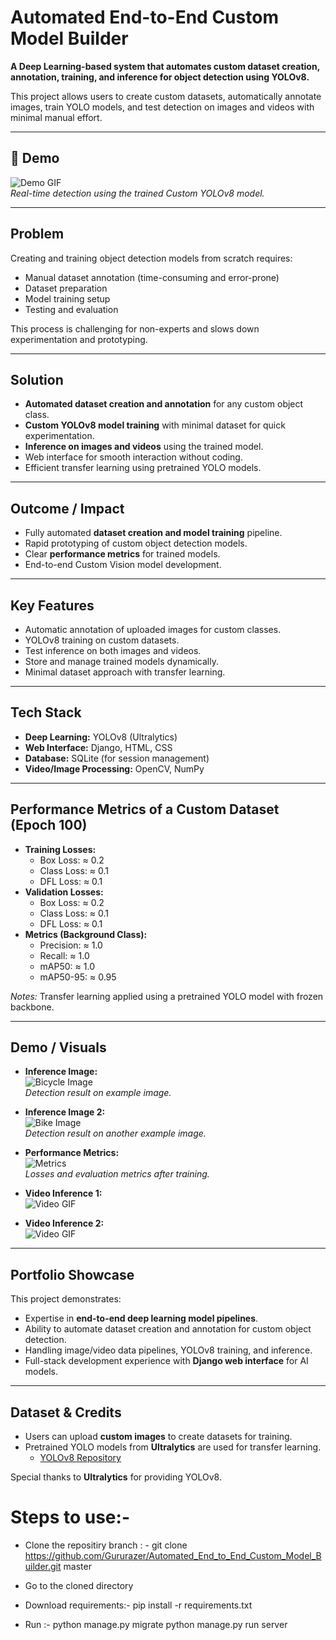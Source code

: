 # Automated End-to-End Custom Model Builder

**A Deep Learning-based system that automates custom dataset creation, annotation, training, and inference for object detection using YOLOv8.**

This project allows users to create custom datasets, automatically annotate images, train YOLO models, and test detection on images and videos with minimal manual effort.

---

## 🎥 Demo

![Demo GIF](visuals/demo.gif)  
*Real-time detection using the trained Custom YOLOv8 model.*

---

## Problem

Creating and training object detection models from scratch requires:

- Manual dataset annotation (time-consuming and error-prone)
- Dataset preparation
- Model training setup
- Testing and evaluation

This process is challenging for non-experts and slows down experimentation and prototyping.

---

## Solution

- **Automated dataset creation and annotation** for any custom object class.
- **Custom YOLOv8 model training** with minimal dataset for quick experimentation.
- **Inference on images and videos** using the trained model.
- Web interface for smooth interaction without coding.
- Efficient transfer learning using pretrained YOLO models.

---

## Outcome / Impact

- Fully automated **dataset creation and model training** pipeline.
- Rapid prototyping of custom object detection models.
- Clear **performance metrics** for trained models.
- End-to-end Custom Vision model development.

---

## Key Features

- Automatic annotation of uploaded images for custom classes.
- YOLOv8 training on custom datasets.
- Test inference on both images and videos.
- Store and manage trained models dynamically.
- Minimal dataset approach with transfer learning.

---

## Tech Stack

- **Deep Learning:** YOLOv8 (Ultralytics)  
- **Web Interface:** Django, HTML, CSS  
- **Database:** SQLite (for session management)  
- **Video/Image Processing:** OpenCV, NumPy  

---

## Performance Metrics of a Custom Dataset (Epoch 100)

- **Training Losses:**  
  - Box Loss: ≈ 0.2  
  - Class Loss: ≈ 0.1  
  - DFL Loss: ≈ 0.1  
- **Validation Losses:**  
  - Box Loss: ≈ 0.2  
  - Class Loss: ≈ 0.1  
  - DFL Loss: ≈ 0.1  
- **Metrics (Background Class):**  
  - Precision: ≈ 1.0  
  - Recall: ≈ 1.0  
  - mAP50: ≈ 1.0  
  - mAP50-95: ≈ 0.95  

*Notes:* Transfer learning applied using a pretrained YOLO model with frozen backbone.

---

## Demo / Visuals

- **Inference Image:**  
  ![Bicycle Image](visuals/Bicycle-image.jpg)  
  *Detection result on example image.*

- **Inference Image 2:**  
  ![Bike Image](visuals/bikeimage.jpeg)  
  *Detection result on another example image.*

- **Performance Metrics:**  
  ![Metrics](visuals/model_metricsresults.png)  
  *Losses and evaluation metrics after training.*

- **Video Inference 1:**  
  ![Video GIF](visuals/video_inference.gif)  

- **Video Inference 2:**  
  ![Video GIF](visuals/video_inference2.gif)  

---

## Portfolio Showcase

This project demonstrates:

- Expertise in **end-to-end deep learning model pipelines**.
- Ability to automate dataset creation and annotation for custom object detection.
- Handling image/video data pipelines, YOLOv8 training, and inference.
- Full-stack development experience with **Django web interface** for AI models.

---

## Dataset & Credits

- Users can upload **custom images** to create datasets for training.  
- Pretrained YOLO models from **Ultralytics** are used for transfer learning.  
  - [YOLOv8 Repository](https://github.com/ultralytics/ultralytics)  

Special thanks to **Ultralytics** for providing YOLOv8.



# Steps to use:-
- Clone the repositiry branch : -
    git clone https://github.com/Gururazer/Automated_End_to_End_Custom_Model_Builder.git master

- Go to the cloned directory

- Download requirements:-
    pip install -r requirements.txt

- Run :-
    python manage.py migrate
    python manage.py run server
